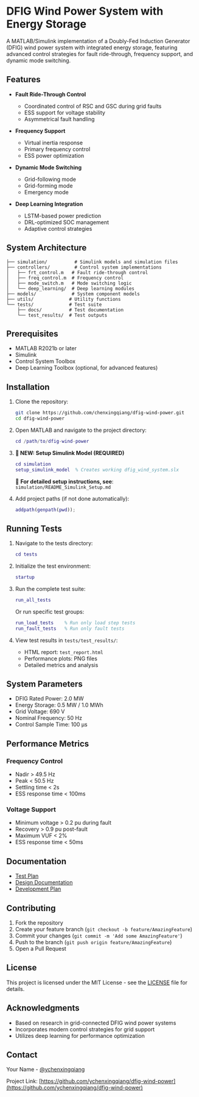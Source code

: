 # DFIG Wind Power System with Energy Storage

A MATLAB/Simulink implementation of a Doubly-Fed Induction Generator (DFIG) wind power system with integrated energy storage, featuring advanced control strategies for fault ride-through, frequency support, and dynamic mode switching.

## Features

- **Fault Ride-Through Control**
  - Coordinated control of RSC and GSC during grid faults
  - ESS support for voltage stability
  - Asymmetrical fault handling

- **Frequency Support**
  - Virtual inertia response
  - Primary frequency control
  - ESS power optimization

- **Dynamic Mode Switching**
  - Grid-following mode
  - Grid-forming mode
  - Emergency mode

- **Deep Learning Integration**
  - LSTM-based power prediction
  - DRL-optimized SOC management
  - Adaptive control strategies

## System Architecture

```
├── simulation/          # Simulink models and simulation files
├── controllers/         # Control system implementations
│   ├── frt_control.m   # Fault ride-through control
│   ├── freq_control.m  # Frequency control
│   ├── mode_switch.m   # Mode switching logic
│   └── deep_learning/  # Deep learning modules
├── models/             # System component models
├── utils/             # Utility functions
└── tests/             # Test suite
    ├── docs/          # Test documentation
    └── test_results/  # Test outputs
```

## Prerequisites

- MATLAB R2021b or later
- Simulink
- Control System Toolbox
- Deep Learning Toolbox (optional, for advanced features)

## Installation

1. Clone the repository:
   ```bash
   git clone https://github.com/chenxingqiang/dfig-wind-power.git
   cd dfig-wind-power
   ```

2. Open MATLAB and navigate to the project directory:
   ```matlab
   cd /path/to/dfig-wind-power
   ```

3. **🚀 NEW: Setup Simulink Model (REQUIRED)**
   ```matlab
   cd simulation
   setup_simulink_model  % Creates working dfig_wind_system.slx
   ```
   
   📖 **For detailed setup instructions, see**: `simulation/README_Simulink_Setup.md`

4. Add project paths (if not done automatically):
   ```matlab
   addpath(genpath(pwd));
   ```

## Running Tests

1. Navigate to the tests directory:
   ```matlab
   cd tests
   ```

2. Initialize the test environment:
   ```matlab
   startup
   ```

3. Run the complete test suite:
   ```matlab
   run_all_tests
   ```

   Or run specific test groups:
   ```matlab
   run_load_tests    % Run only load step tests
   run_fault_tests   % Run only fault tests
   ```

4. View test results in `tests/test_results/`:
   - HTML report: `test_report.html`
   - Performance plots: PNG files
   - Detailed metrics and analysis

## System Parameters

- DFIG Rated Power: 2.0 MW
- Energy Storage: 0.5 MW / 1.0 MWh
- Grid Voltage: 690 V
- Nominal Frequency: 50 Hz
- Control Sample Time: 100 μs

## Performance Metrics

### Frequency Control
- Nadir > 49.5 Hz
- Peak < 50.5 Hz
- Settling time < 2s
- ESS response time < 100ms

### Voltage Support
- Minimum voltage > 0.2 pu during fault
- Recovery > 0.9 pu post-fault
- Maximum VUF < 2%
- ESS response time < 50ms

## Documentation

- [Test Plan](tests/docs/test_plan.md)
- [Design Documentation](docs/design_final.md)
- [Development Plan](docs/development_plan.md)

## Contributing

1. Fork the repository
2. Create your feature branch (`git checkout -b feature/AmazingFeature`)
3. Commit your changes (`git commit -m 'Add some AmazingFeature'`)
4. Push to the branch (`git push origin feature/AmazingFeature`)
5. Open a Pull Request

## License

This project is licensed under the MIT License - see the [LICENSE](LICENSE) file for details.

## Acknowledgments

- Based on research in grid-connected DFIG wind power systems
- Incorporates modern control strategies for grid support
- Utilizes deep learning for performance optimization

## Contact

Your Name - [@ychenxingqiang](https://github.com/ychenxingqiang)

Project Link: [https://github.com/ychenxingqiang/dfig-wind-power](https://github.com/ychenxingqiang/dfig-wind-power) 